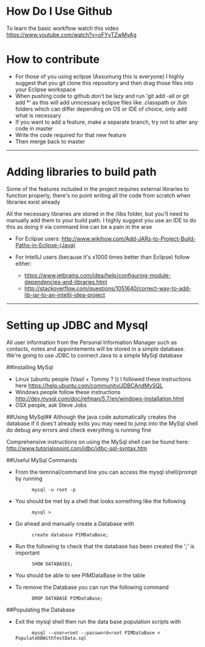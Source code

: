 # How Do I Use Github
To learn the basic workflow watch this video
https://www.youtube.com/watch?v=oFYyTZwMyAg

# How to contribute
- For those of you using eclipse (Assumung this is everyone) I highly suggest that you git clone this repository and 
then drag those files into your Eclipse workspace
- When pushing code to github don't be lazy and run 'git add -all or git add *' as this will add unncessary eclipse 
files like .classpath or /bin folders which can differ depending on OS or IDE of choice, only add what is necessary
- If you want to add a feature, make a separate branch, try not to alter any code in master
- Write the code required for that new feature
- Then merge back to master


--- 

# Adding libraries to build path
Some of the features included in the project requires external libraries to function properly, there's no point writing
all the code from scratch when libraries exist already

All the necessary libraries are stored in the /libs folder, but you'll need to manually add them to your build path. I highly
suggest you use an IDE to do this as doing it via command line can be a pain in the arse

- For Eclipse users: http://www.wikihow.com/Add-JARs-to-Project-Build-Paths-in-Eclipse-(Java) 

- For IntelliJ users (because it's x1000 times better than Eclipse) follow either:
    - https://www.jetbrains.com/idea/help/configuring-module-dependencies-and-libraries.html 
    - http://stackoverflow.com/questions/1051640/correct-way-to-add-lib-jar-to-an-intellij-idea-project 

---

# Setting up JDBC and Mysql
All user information from the Personal Information Manager such as contacts, notes and appointements will be stored 
in a simple database. We're going to use JDBC to connect Java to a simple MySql database

##Installing MySql
- Linux (ubuntu people (Vasil + Tommy ? )) I followed these instructions here https://help.ubuntu.com/community/JDBCAndMySQL
- Windows people follow these instructions  http://dev.mysql.com/doc/refman/5.7/en/windows-installation.html 
- OSX people, ask Steve Jobs

##Using MySql##
Although the java code automatically creates the database if it does't already exits you may need to jump into the MySql
shell do debug any errors and check everything is running fine

Comprehensive instructions on using the MySql shell can be found here: http://www.tutorialspoint.com/jdbc/jdbc-sql-syntax.htm 

##Useful MySql Commands 

- From the temrinal/command line you can access the mysql shell/prompt by running
            
            mysql -u root -p

- You should be met by a shell that looks something like the following
            
            mysql > 

- Go ahead and manually create a Database with

            create database PIMDataBase;

- Run the following to check that the database has been created the ';' is
  important

            SHOW DATABASES;

- You should be able to see PIMDataBase in the table

- To remove the Database you can run the following command
            
            DROP DATABASE PIMDataBase;

##Populating the Database
- Exit the mysql shell then run the data base population scripts with

            mysql --user=root --password=root PIMDataBase < PopulateDBWithTestData.sql
